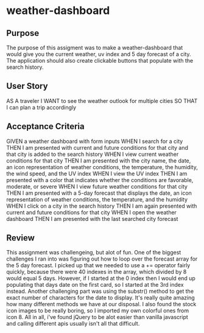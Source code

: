 # weather-dashboard

## Purpose
The purpose of this assigment was to make a weather-dashboard that would give you the current weather, 
uv index and 5 day forecast of a city. The application should also create clickable buttons that 
populate with the search history.

## User Story 
AS A traveler
I WANT to see the weather outlook for multiple cities
SO THAT I can plan a trip accordingly

## Acceptance Criteria 
GIVEN a weather dashboard with form inputs
WHEN I search for a city
THEN I am presented with current and future conditions for that city and that city is added to the search history
WHEN I view current weather conditions for that city
THEN I am presented with the city name, the date, an icon representation of weather conditions, the temperature, the humidity, the wind speed, and the UV index
WHEN I view the UV index
THEN I am presented with a color that indicates whether the conditions are favorable, moderate, or severe
WHEN I view future weather conditions for that city
THEN I am presented with a 5-day forecast that displays the date, an icon representation of weather conditions, the temperature, and the humidity
WHEN I click on a city in the search history
THEN I am again presented with current and future conditions for that city
WHEN I open the weather dashboard
THEN I am presented with the last searched city forecast

## Review
This assignment was challengeing, but alot of fun. One of the biggest challenges I ran into was figuring out how to loop over the forecast array for the 5 day forecast. I picked up that we needed to use a += operator fairly quickly, because there were 40 indexes in the array, which divided by 8 would equal 5 days. However, if I started at the 0 index then I would end up populating that days date on the first card, so I started at the 3rd index instead. Another challenging part was using the substr() method to get the exact number of characters for the date to display. It's really quite amazing how many different methods we have at our disposal. I also found the stock icon images to be really boring, so I imported my own colorful ones from icon 8. All in all, i've found jQuery to be alot easier than vanilla javascript and calling different apis usually isn't all that difficult. 
